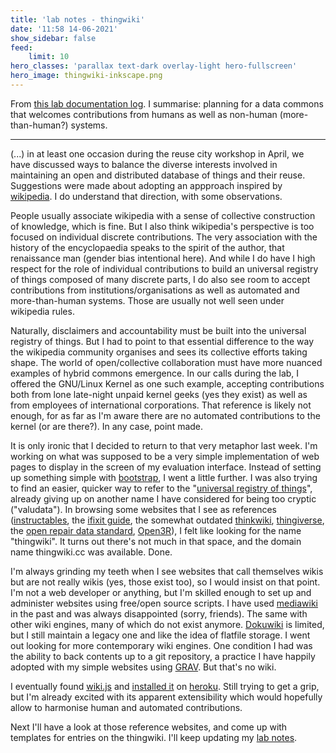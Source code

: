 ```yaml
---
title: 'lab notes - thingwiki'
date: '11:58 14-06-2021'
show_sidebar: false
feed:
    limit: 10
hero_classes: 'parallax text-dark overlay-light hero-fullscreen'
hero_image: thingwiki-inkscape.png
---
```


From [this lab documentation log](https://github.com/reuse-city/lab/blob/main/prototypes/universal-registry/README.md). I summarise: planning for a data commons that welcomes contributions from humans as well as non-human (more-than-human?) systems.

---

(...) in at least one occasion during the reuse city workshop in April, we have discussed ways to balance the diverse interests involved in maintaining an open and distributed database of things and their reuse. Suggestions were made about adopting an appproach inspired by [wikipedia](https://wikipedia.org). I do understand that direction, with some observations.

People usually associate wikipedia with a sense of collective construction of knowledge, which is fine. But I also think wikipedia's perspective is too focused on individual discrete contributions. The very association with the history of the encyclopaedia speaks to the spirit of the author, that renaissance man (gender bias intentional here). And while I do have I high respect for the role of individual contributions to build an universal registry of things composed of many discrete parts, I do also see room to accept contributions from institutions/organisations as well as automated and more-than-human systems. Those are usually not well seen under wikipedia rules.

Naturally, disclaimers and accountability must be built into the universal registry of things. But I had to point to that essential difference to the way the wikipedia community organises and sees its collective efforts taking shape. The world of open/collective collaboration must have more nuanced examples of hybrid commons emergence. In our calls during the lab, I offered the GNU/Linux Kernel as one such example, accepting contributions both from lone late-night unpaid kernel geeks (yes they exist) as well as from employees of international corporations. That reference is likely not enough, for as far as I'm aware there are no automated contributions to the kernel (or are there?). In any case, point made.

It is only ironic that I decided to return to that very metaphor last week. I'm working on what was supposed to be a very simple implementation of web pages to display in the screen of my evaluation interface. Instead of setting up something simple with [bootstrap](https://getbootstrap.com/), I went a little further. I was also trying to find an easier, quicker way to refer to the "[universal registry of things](https://is.efeefe.me/concepts/universal-registry-things)", already giving up on another name I have considered for being too cryptic ("valudata"). In browsing some websites that I see as references ([instructables](https://www.instructables.com/), the [ifixit guide](https://www.ifixit.com/Guide), the somewhat outdated [thinkwiki](http://thinkwiki.org/wiki/), [thingiverse](https://www.thingiverse.com/), the [open repair data standard](https://openrepair.org/open-data/open-standard/), [Open3R](https://github.com/DsposalTom/Open3R)), I felt like looking for the name "thingwiki". It turns out there's not much in that space, and the domain name thingwiki.cc was available. Done.

I'm always grinding my teeth when I see websites that call themselves wikis but are not really wikis (yes, those exist too), so I would insist on that point. I'm not a web developer or anything, but I'm skilled enough to set up and administer websites using free/open source scripts. I have used [mediawiki](https://www.mediawiki.org/) in the past and was always disappointed (sorry, friends). The same with other wiki engines, many of which do not exist anymore. [Dokuwiki](https://www.dokuwiki.org/dokuwiki) is limited, but I still maintain a legacy one and like the idea of flatfile storage. I went out looking for more contemporary wiki engines. One condition I had was the ability to back contents up to a git repository, a practice I have happily adopted with my simple websites using [GRAV](https://getgrav.org/). But that's no wiki.

I eventually found [wiki.js](https://js.wiki/) and [installed it](https://thingwiki.herokuapp.com/) on [heroku](https://www.heroku.com/). Still trying to get a grip, but I'm already excited with its apparent extensibility which would hopefully allow to harmonise human and automated contributions.

Next I'll have a look at those reference websites, and come up with templates for entries on the thingwiki. I'll keep updating my [lab notes](https://github.com/reuse-city/lab/tree/main/prototypes/universal-registry).
